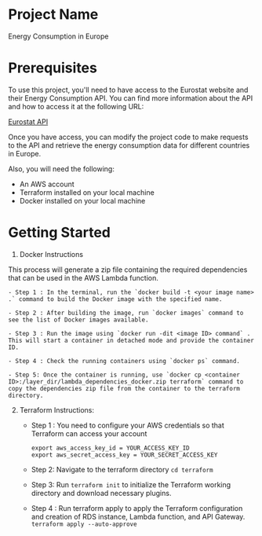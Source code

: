 # Project Name
Energy Consumption in Europe

# Prerequisites

To use this project, you'll need to have access to the Eurostat website and their Energy Consumption API. You can find more information about the API and how to access it at the following URL:

[Eurostat API](https://ec.europa.eu/eurostat/api)

Once you have access, you can modify the project code to make requests to the API and retrieve the energy consumption data for different countries in Europe.

Also, you will need the following:
- An AWS account
- Terraform installed on your local machine
- Docker installed on your local machine

# Getting Started 
1. Docker Instructions

This process will generate a zip file containing the required dependencies that can be used in the AWS Lambda function.

    - Step 1 : In the terminal, run the `docker build -t <your image name> .` command to build the Docker image with the specified name.

    - Step 2 : After building the image, run `docker images` command to see the list of Docker images available.

    - Step 3 : Run the image using `docker run -dit <image ID> command` . This will start a container in detached mode and provide the container ID.

    - Step 4 : Check the running containers using `docker ps` command.

    - Step 5: Once the container is running, use `docker cp <container ID>:/layer_dir/lambda_dependencies_docker.zip terraform` command to copy the dependencies zip file from the container to the terraform directory. 


2. Terraform Instructions:
    - Step 1 : You need to configure your AWS credentials so that Terraform can access your account
        ```
        export aws_access_key_id = YOUR_ACCESS_KEY_ID
        export aws_secret_access_key = YOUR_SECRET_ACCESS_KEY
        ```

    - Step 2: Navigate to the terraform directory
        `cd terraform`

    - Step 3: Run `terraform init` to initialize the Terraform working directory and download necessary plugins.

    - Step 4 : Run terraform apply to apply the Terraform configuration and creation of RDS instance, Lambda function, and API Gateway.
        `terraform apply --auto-approve`
